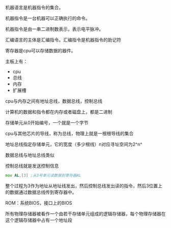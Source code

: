 机器语言是机器指令的集合。

机器指令是一台机器可以正确执行的命令。

机器指令是由一串二进制数表示，表示电平脉冲。

汇编语言的主体是汇编指令。汇编指令是机器指令的助记符



寄存器是cpu可以存储数据的器件。



主板上有：

- cpu
- 总线
- 内存
- 扩展槽

cpu与内存之间有地址总线，数据总线，控制总线

计算机的数据和指令都在内存或者磁盘上，都是二进制

存储单元从0开始编号，一个就是一个字节

cpu与其他芯片的导线，称为总线，物理上就是一根根导线的集合

地址总线指定存储单元，它的宽度（多少根线）n对应寻址空间为2^n^

数据总线与地址总线类似

控制总线就是发送控制信息

```asm
mov AL,[3] ;从3号单元读数据到寄存器AL
```

整个过程为3作为地址从地址线发出，然后控制总线发出读的指令，然后3位置上的数据通过数据总线传到寄存器中。

ROM：系统BIOS，接口上的BIOS

所有物理存储器被看作一个由若干存储单元组成的逻辑存储器，每个物理存储器在这个逻辑存储器中占有一个地址段